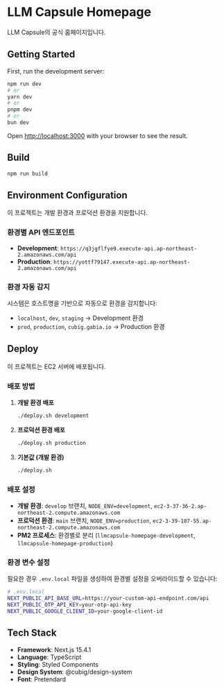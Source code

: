 # LLM Capsule Homepage

LLM Capsule의 공식 홈페이지입니다.

## Getting Started

First, run the development server:

```bash
npm run dev
# or
yarn dev
# or
pnpm dev
# or
bun dev
```

Open [http://localhost:3000](http://localhost:3000) with your browser to see the result.

## Build

```bash
npm run build
```

## Environment Configuration

이 프로젝트는 개발 환경과 프로덕션 환경을 지원합니다.

### 환경별 API 엔드포인트

- **Development**: `https://q3jgflfye9.execute-api.ap-northeast-2.amazonaws.com/api`
- **Production**: `https://yottf79147.execute-api.ap-northeast-2.amazonaws.com/api`

### 환경 자동 감지

시스템은 호스트명을 기반으로 자동으로 환경을 감지합니다:

- `localhost`, `dev`, `staging` → Development 환경
- `prod`, `production`, `cubig.gabia.io` → Production 환경

## Deploy

이 프로젝트는 EC2 서버에 배포됩니다.

### 배포 방법

1. **개발 환경 배포**

   ```bash
   ./deploy.sh development
   ```

2. **프로덕션 환경 배포**

   ```bash
   ./deploy.sh production
   ```

3. **기본값 (개발 환경)**
   ```bash
   ./deploy.sh
   ```

### 배포 설정

- **개발 환경**: `develop` 브랜치, `NODE_ENV=development`, `ec2-3-37-36-2.ap-northeast-2.compute.amazonaws.com`
- **프로덕션 환경**: `main` 브랜치, `NODE_ENV=production`, `ec2-3-39-187-55.ap-northeast-2.compute.amazonaws.com`
- **PM2 프로세스**: 환경별로 분리 (`llmcapsule-homepage-development`, `llmcapsule-homepage-production`)

### 환경 변수 설정

필요한 경우 `.env.local` 파일을 생성하여 환경별 설정을 오버라이드할 수 있습니다:

```bash
# .env.local
NEXT_PUBLIC_API_BASE_URL=https://your-custom-api-endpoint.com/api
NEXT_PUBLIC_OTP_API_KEY=your-otp-api-key
NEXT_PUBLIC_GOOGLE_CLIENT_ID=your-google-client-id
```

## Tech Stack

- **Framework**: Next.js 15.4.1
- **Language**: TypeScript
- **Styling**: Styled Components
- **Design System**: @cubig/design-system
- **Font**: Pretendard

